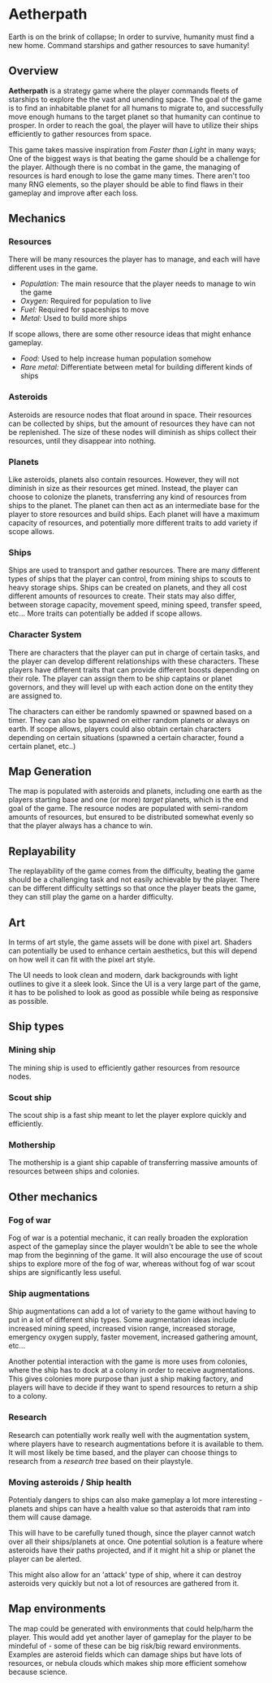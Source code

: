 # Aetherpath

Earth is on the brink of collapse; In order to survive, humanity must find a new home. Command starships and gather resources to save humanity!

## Overview

**Aetherpath** is a strategy game where the player commands fleets of starships to explore the the vast and unending space. The goal of the game is to find an inhabitable planet for all humans to migrate to, and successfully move enough humans to the target planet so that humanity can continue to prosper. In order to reach the goal, the player will have to utilize their ships efficiently to gather resources from space.

This game takes massive inspiration from _Faster than Light_ in many ways; One of the biggest ways is that beating the game should be a challenge for the player. Although there is no combat in the game, the managing of resources is hard enough to lose the game many times. There aren't too many RNG elements, so the player should be able to find flaws in their gameplay and improve after each loss.

## Mechanics

### Resources

There will be many resources the player has to manage, and each will have different uses in the game.

- *Population:* The main resource that the player needs to manage to win the game
- *Oxygen:* Required for population to live
- *Fuel:*  Required for spaceships to move
- *Metal:* Used to build more ships

If scope allows, there are some other resource ideas that might enhance gameplay.

- *Food:* Used to help increase human population somehow
- *Rare metal:* Differentiate between metal for building different kinds of ships

### Asteroids

Asteroids are resource nodes that float around in space. Their resources can be collected by ships, but the amount of resources they have can not be replenished. The size of these nodes will diminish as ships collect their resources, until they disappear into nothing.

### Planets

Like asteroids, planets also contain resources. However, they will not diminish in size as their resources get mined. Instead, the player can choose to colonize the planets, transferring any kind of resources from ships to the planet. The planet can then act as an intermediate base for the player to store resources and build ships. Each planet will have a maximum capacity of resources, and potentially more different traits to add variety if scope allows.

### Ships

Ships are used to transport and gather resources. There are many different types of ships that the player can control, from mining ships to scouts to heavy storage ships. Ships can be created on planets, and they all cost different amounts of resources to create. Their stats may also differ, between storage capacity, movement speed, mining speed, transfer speed, etc... More traits can potentially be added if scope allows.

### Character System

There are characters that the player can put in charge of certain tasks, and the player can develop different relationships with these characters. These players have different traits that can provide different boosts depending on their role. The player can assign them to be ship captains or planet governors, and they will level up with each action done on the entity they are assigned to.

The characters can either be randomly spawned or spawned based on a timer. They can also be spawned on either random planets or always on earth. If scope allows, players could also obtain certain characters depending on certain situations (spawned a certain character, found a certain planet, etc..)

## Map Generation

The map is populated with asteroids and planets, including one earth as the players starting base and one (or more) *target* planets, which is the end goal of the game. The resource nodes are populated with semi-random amounts of resources, but ensured to be distributed somewhat evenly so that the player always has a chance to win.

## Replayability

The replayability of the game comes from the difficulty, beating the game should be a challenging task and not easily achievable by the player. There can be different difficulty settings so that once the player beats the game, they can still play the game on a harder difficulty.

## Art

In terms of art style, the game assets will be done with pixel art. Shaders can potentially be used to enhance certain aesthetics, but this will depend on how well it can fit with the pixel art style.

The UI needs to look clean and modern, dark backgrounds with light outlines to give it a sleek look. Since the UI is a very large part of the game, it has to be polished to look as good as possible while being as responsive as possible.

## Ship types

### Mining ship

The mining ship is used to efficiently gather resources from resource nodes.

### Scout ship

The scout ship is a fast ship meant to let the player explore quickly and efficiently.

### Mothership

The mothership is a giant ship capable of transferring massive amounts of resources between ships and colonies.

## Other mechanics

### Fog of war

Fog of war is a potential mechanic, it can really broaden the exploration aspect of the gameplay since the player wouldn't be able to see the whole map from the beginning of the game. It will also encourage the use of scout ships to explore more of the fog of war, whereas without fog of war scout ships are significantly less useful.

### Ship augmentations

Ship augmentations can add a lot of variety to the game without having to put in a lot of different ship types. Some augmentation ideas include increased mining speed, increased vision range, increased storage, emergency oxygen supply, faster movement, increased gathering amount, etc...

Another potential interaction with the game is more uses from colonies, where the ship has to dock at a colony in order to receive augmentations. This gives colonies more purpose than just a ship making factory, and players will have to decide if they want to spend resources to return a ship to a colony.

### Research

Research can potentially work really well with the augmentation system, where players have to research augmentations before it is available to them. It will most likely be time based, and the player can choose things to research from a _research tree_ based on their playstyle.

### Moving asteroids / Ship health

Potentialy dangers to ships can also make gameplay a lot more interesting - planets and ships can have a health value so that asteroids that ram into them will cause damage.

This will have to be carefully tuned though, since the player cannot watch over all their ships/planets at once. One potential solution is a feature where asteroids have their paths projected, and if it might hit a ship or planet the player can be alerted.

This might also allow for an 'attack' type of ship, where it can destroy asteroids very quickly but not a lot of resources are gathered from it.

## Map environments

The map could be generated with environments that could help/harm the player. This would add yet another layer of gameplay for the player to be mindeful of - some of these can be big risk/big reward environments. Examples are asteroid fields which can damage ships but have lots of resources, or nebula clouds which makes ship more efficient somehow because science.

